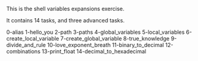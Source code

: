 This is the shell variables expansions exercise.

It contains 14 tasks, and three advanced tasks.

0-alias 1-hello_you 2-path 3-paths 4-global_variables 5-local_variables 6-create_local_variable 7-create_global_variable 8-true_knowledge 9-divide_and_rule 10-love_exponent_breath 11-binary_to_decimal 12-combinations 13-print_float 14-decimal_to_hexadecimal